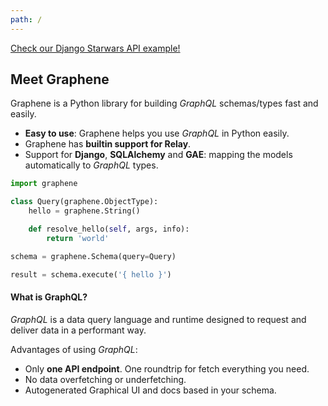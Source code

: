 ```yaml
---
path: /
---
```

<div class="starwars-example-wrapper"><a class="starwars-example" href="http://swapi.graphene-python.org/">Check our Django Starwars API example!</a></div>


<div>
<div class="homepage-intro">

## Meet Graphene

Graphene is a Python library for building *GraphQL* schemas/types fast and easily.


* **Easy to use**: Graphene helps you use *GraphQL* in Python easily.
* Graphene has **builtin support for Relay**.
* Support for **Django**, **SQLAlchemy** and **GAE**: mapping the models automatically to *GraphQL* types.

</div>

<div class="homepage-schema">

```python
import graphene

class Query(graphene.ObjectType):
    hello = graphene.String()

    def resolve_hello(self, args, info):
        return 'world'

schema = graphene.Schema(query=Query)
```


```python
result = schema.execute('{ hello }')
```

</div>
</div>

<div>

#### What is GraphQL?
*GraphQL* is a data query language and runtime designed to request and deliver data in a performant way.

Advantages of using *GraphQL*:
* Only **one API endpoint**. One roundtrip for fetch everything you need.
* No data overfetching or underfetching.
* Autogenerated Graphical UI and docs based in your schema.
<div>